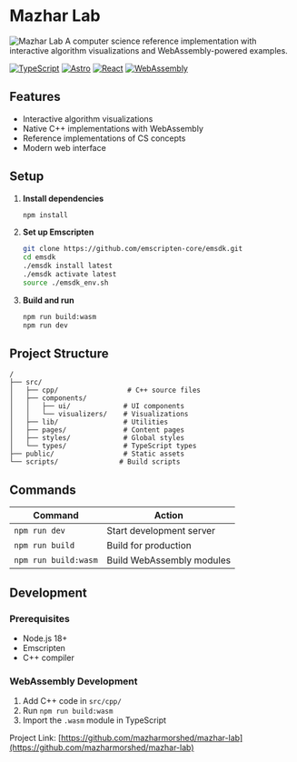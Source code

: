 # Mazhar Lab

![Mazhar Lab](https://mazharmorshed.github.io/mazhar-lab/mazhar-lab-social-image.png)
A computer science reference implementation with interactive algorithm visualizations and WebAssembly-powered examples.

[![TypeScript](https://img.shields.io/badge/TypeScript-4.9.5-blue.svg)](https://www.typescriptlang.org/)
[![Astro](https://img.shields.io/badge/Astro-4.0.4-orange.svg)](https://astro.build/)
[![React](https://img.shields.io/badge/React-19.0.0-blue.svg)](https://reactjs.org/)
[![WebAssembly](https://img.shields.io/badge/WebAssembly-3.3.0-green.svg)](https://webassembly.org/)

## Features

- Interactive algorithm visualizations
- Native C++ implementations with WebAssembly
- Reference implementations of CS concepts
- Modern web interface

## Setup

1. **Install dependencies**
   ```bash
   npm install
   ```

2. **Set up Emscripten**
   ```bash
   git clone https://github.com/emscripten-core/emsdk.git
   cd emsdk
   ./emsdk install latest
   ./emsdk activate latest
   source ./emsdk_env.sh
   ```

3. **Build and run**
   ```bash
   npm run build:wasm
   npm run dev
   ```

## Project Structure

```
/
├── src/
│   ├── cpp/                 # C++ source files
│   ├── components/         
│   │   ├── ui/             # UI components
│   │   └── visualizers/    # Visualizations
│   ├── lib/                # Utilities
│   ├── pages/              # Content pages
│   ├── styles/             # Global styles
│   └── types/              # TypeScript types
├── public/                 # Static assets
└── scripts/               # Build scripts
```

## Commands

| Command | Action |
|---------|--------|
| `npm run dev` | Start development server |
| `npm run build` | Build for production |
| `npm run build:wasm` | Build WebAssembly modules |

## Development

### Prerequisites
- Node.js 18+
- Emscripten
- C++ compiler

### WebAssembly Development
1. Add C++ code in `src/cpp/`
2. Run `npm run build:wasm`
3. Import the `.wasm` module in TypeScript

Project Link: [https://github.com/mazharmorshed/mazhar-lab](https://github.com/mazharmorshed/mazhar-lab)
